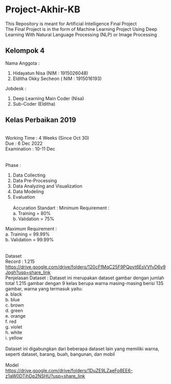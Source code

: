 # Project-Akhir-KB



This Repository is meant for Artificial Intelligence Final Project \
The Final Project is in the form of Machine Learning Project Using Deep Learning With Natural Language Processing (NLP) or Image Processing 

## Kelompok 4 
Nama Anggota :
1. Hidayatun Nisa (NIM : 1915026048)
2. Elditha Okky Secheon ( NIM : 1915016193)

Jobdesk :
1. Deep Learning Main Coder (Nisa)
2. Sub-Coder (Elditha)


## Kelas Perbaikan 2019

\
Working Time : 4 Weeks (Since Oct 30) \
Due : 6 Dec 2022 \
Examination : 10-11 Dec \
\
\
Phase : 
1. Data Collecting 
2. Data Pre-Processing 
3. Data Analyzing and Visualization 
4. Data Modeling 
5. Evaluation 
\
\
Accuration Standart : 
  Minimum Requirement : \
    a. Training = 80% \
    b. Validation = 75% 

  Maximum Requirement : \
    a. Training = 99.99% \
    b. Validation = 99.99% \
\
\
Dataset\
  Record : 1.215 \
https://drive.google.com/drive/folders/120cFfMqC25F9PQpvt6EsVVfvD6y9Jpgh?usp=share_link \
Penjelasan Dataset :
Dataset ini merupakan dataset gambar dengan jumlah total 1.215 gambar dengan 9 kelas berupa warna masing-masing berisi 135 gambar, warna yang termasuk yaitu:\
a. black \
b. blue \
c. brown \
d. green \
e. orange \
f. red \
g. violet \
h. white \
i. yellow \
\
Dataset ini digabungkan dari beberapa dataset lain yang memiliki warna, seperti dataset, barang, buah, bangunan, dan mobil
\
\
Model\
https://drive.google.com/drive/folders/1DuZE9LZaeFo8EE6-z1aW0DTihDp2NSHU?usp=share_link
